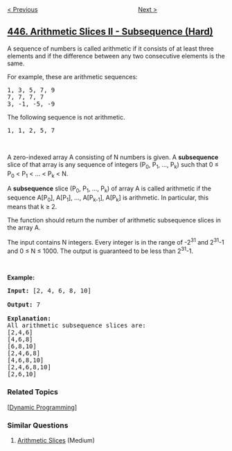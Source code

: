 <!--|This file generated by command(leetcode description); DO NOT EDIT.    |-->
<!--+----------------------------------------------------------------------+-->
<!--|@author    openset <openset.wang@gmail.com>                           |-->
<!--|@link      https://github.com/openset                                 |-->
<!--|@home      https://github.com/tonymontaro/leetcode-hints                        |-->
<!--+----------------------------------------------------------------------+-->

[< Previous](https://github.com/tonymontaro/leetcode-hints/tree/master/problems/add-two-numbers-ii "Add Two Numbers II")
　　　　　　　　　　　　　　　　
[Next >](https://github.com/tonymontaro/leetcode-hints/tree/master/problems/number-of-boomerangs "Number of Boomerangs")

## [446. Arithmetic Slices II - Subsequence (Hard)](https://leetcode.com/problems/arithmetic-slices-ii-subsequence "等差数列划分 II - 子序列")

<p>A sequence of numbers is called arithmetic if it consists of at least three elements and if the difference between any two consecutive elements is the same.</p>

<p>For example, these are arithmetic sequences:</p>

<pre>
1, 3, 5, 7, 9
7, 7, 7, 7
3, -1, -5, -9</pre>

<p>The following sequence is not arithmetic.</p>

<pre>
1, 1, 2, 5, 7</pre>
&nbsp;

<p>A zero-indexed array A consisting of N numbers is given. A <b>subsequence</b> slice of that array is any sequence of integers (P<sub>0</sub>, P<sub>1</sub>, ..., P<sub>k</sub>) such that 0 &le; P<sub>0</sub> &lt; P<sub>1</sub> &lt; ... &lt; P<sub>k</sub> &lt; N.</p>

<p>A <b>subsequence</b> slice (P<sub>0</sub>, P<sub>1</sub>, ..., P<sub>k</sub>) of array A is called arithmetic if the sequence A[P<sub>0</sub>], A[P<sub>1</sub>], ..., A[P<sub>k-1</sub>], A[P<sub>k</sub>] is arithmetic. In particular, this means that k &ge; 2.</p>

<p>The function should return the number of arithmetic subsequence slices in the array A.</p>

<p>The input contains N integers. Every integer is in the range of -2<sup>31</sup> and 2<sup>31</sup>-1 and 0 &le; N &le; 1000. The output is guaranteed to be less than 2<sup>31</sup>-1.</p>
&nbsp;

<p><b>Example:</b></p>

<pre>
<b>Input:</b> [2, 4, 6, 8, 10]

<b>Output:</b> 7

<b>Explanation:</b>
All arithmetic subsequence slices are:
[2,4,6]
[4,6,8]
[6,8,10]
[2,4,6,8]
[4,6,8,10]
[2,4,6,8,10]
[2,6,10]
</pre>

### Related Topics
  [[Dynamic Programming](https://github.com/tonymontaro/leetcode-hints/tree/master/tag/dynamic-programming/README.md)]

### Similar Questions
  1. [Arithmetic Slices](https://github.com/tonymontaro/leetcode-hints/tree/master/problems/arithmetic-slices) (Medium)
